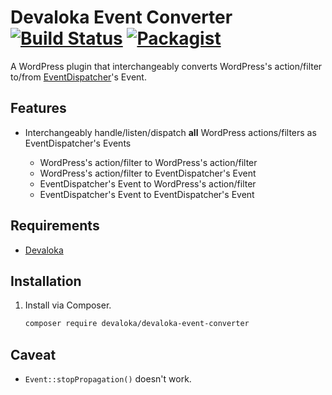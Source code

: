 # Devaloka Event Converter [![Build Status](https://travis-ci.org/devaloka/devaloka-event-converter.svg?branch=master)](https://travis-ci.org/devaloka/devaloka-event-converter) [![Packagist](https://img.shields.io/packagist/v/devaloka/devaloka-event-converter.svg)](https://packagist.org/packages/devaloka/devaloka-event-converter)

A WordPress plugin that interchangeably converts WordPress's action/filter
to/from [EventDispatcher](https://github.com/devaloka/devaloka)'s Event.

## Features

*   Interchangeably handle/listen/dispatch **all** WordPress actions/filters
    as EventDispatcher's Events

    *   WordPress's action/filter to WordPress's action/filter
    *   WordPress's action/filter to EventDispatcher's Event
    *   EventDispatcher's Event to WordPress's action/filter
    *   EventDispatcher's Event to EventDispatcher's Event

## Requirements

*   [Devaloka](https://github.com/devaloka/devaloka)

## Installation

1.  Install via Composer.

    ```sh
    composer require devaloka/devaloka-event-converter
    ```

## Caveat

*   `Event::stopPropagation()` doesn't work.
